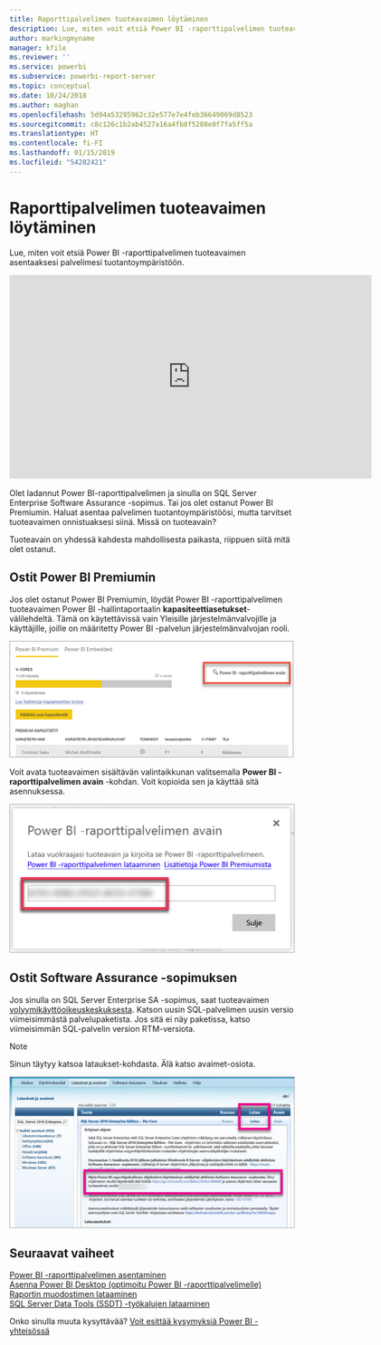```yaml
---
title: Raporttipalvelimen tuoteavaimen löytäminen
description: Lue, miten voit etsiä Power BI -raporttipalvelimen tuoteavaimen asentaaksesi palvelimesi tuotantoympäristöön.
author: markingmyname
manager: kfile
ms.reviewer: ''
ms.service: powerbi
ms.subservice: powerbi-report-server
ms.topic: conceptual
ms.date: 10/24/2018
ms.author: maghan
ms.openlocfilehash: 5d94a53295962c32e577e7e4feb36649069d8523
ms.sourcegitcommit: c8c126c1b2ab4527a16a4fb8f5208e0f7fa5ff5a
ms.translationtype: HT
ms.contentlocale: fi-FI
ms.lasthandoff: 01/15/2019
ms.locfileid: "54282421"
---
```

# <a name="how-to-find-your-report-server-product-key"></a>Raporttipalvelimen tuoteavaimen löytäminen
Lue, miten voit etsiä Power BI -raporttipalvelimen tuoteavaimen asentaaksesi palvelimesi tuotantoympäristöön.

<iframe width="640" height="360" src="https://www.youtube.com/embed/6CQnf-NGtpU?rel=0&amp;showinfo=0" frameborder="0" allowfullscreen></iframe>

Olet ladannut Power BI-raporttipalvelimen ja sinulla on SQL Server Enterprise Software Assurance -sopimus. Tai jos olet ostanut Power BI Premiumin. Haluat asentaa palvelimen tuotantoympäristöösi, mutta tarvitset tuoteavaimen onnistuaksesi siinä. Missä on tuoteavain? 

Tuoteavain on yhdessä kahdesta mahdollisesta paikasta, riippuen siitä mitä olet ostanut.

## <a name="purchased-power-bi-premium"></a>Ostit Power BI Premiumin
Jos olet ostanut Power BI Premiumin, löydät Power BI -raporttipalvelimen tuoteavaimen Power BI -hallintaportaalin **kapasiteettiasetukset**-välilehdeltä. Tämä on käytettävissä vain Yleisille järjestelmänvalvojille ja käyttäjille, joille on määritetty Power BI -palvelun järjestelmänvalvojan rooli.

![Power BI -raporttipalvelimen avain Premiumin asetuksissa](media/find-product-key/pbirs-product-key.png)

Voit avata tuoteavaimen sisältävän valintaikkunan valitsemalla **Power BI -raporttipalvelimen avain** -kohdan. Voit kopioida sen ja käyttää sitä asennuksessa.

![Power BI -raporttipalvelimen tuoteavain](media/find-product-key/pbirs-product-key-dialog.png)

## <a name="purchased-software-assurance-agreement"></a>Ostit Software Assurance -sopimuksen
Jos sinulla on SQL Server Enterprise SA -sopimus, saat tuoteavaimen [volyymikäyttöoikeuskeskuksesta](https://www.microsoft.com/Licensing/servicecenter/). Katson uusin SQL-palvelimen uusin versio viimeisimmästä palvelupaketista. Jos sitä ei näy paketissa, katso viimeisimmän SQL-palvelin version RTM-versiota.

> [!NOTE]
> Sinun täytyy katsoa lataukset-kohdasta. Älä katso avaimet-osiota.
> 
> 

![](media/find-product-key/vlsc-download.png "Volyymikäyttöoikeuspalvelukeskus")

## <a name="next-steps"></a>Seuraavat vaiheet
[Power BI -raporttipalvelimen asentaminen](install-report-server.md)  
[Asenna Power BI Desktop (optimoitu Power BI -raporttipalvelimelle)](install-powerbi-desktop.md)  
[Raportin muodostimen lataaminen](https://www.microsoft.com/download/details.aspx?id=53613)  
[SQL Server Data Tools (SSDT) -työkalujen lataaminen](http://go.microsoft.com/fwlink/?LinkID=616714)

Onko sinulla muuta kysyttävää? [Voit esittää kysymyksiä Power BI -yhteisössä](https://community.powerbi.com/)

